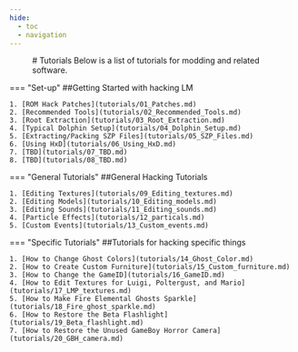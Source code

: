 ```yaml
---
hide:
  - toc
  - navigation
---
```

<figure markdown> 
# Tutorials 
Below is a list of tutorials for modding and related software.
</figure>


=== "Set-up"
    ##Getting Started with hacking LM
    
    1. [ROM Hack Patches](tutorials/01_Patches.md)
    2. [Recommended Tools](tutorials/02_Recommended_Tools.md)
    3. [Root Extraction](tutorials/03_Root_Extraction.md)
    4. [Typical Dolphin Setup](tutorials/04_Dolphin_Setup.md)
    5. [Extracting/Packing SZP Files](tutorials/05_SZP_Files.md)
    6. [Using HxD](tutorials/06_Using_HxD.md)
    7. [TBD](tutorials/07_TBD.md)
    8. [TBD](tutorials/08_TBD.md)           

=== "General Tutorials"
    ##General Hacking Tutorials

    1. [Editing Textures](tutorials/09_Editing_textures.md)
    2. [Editing Models](tutorials/10_Editing_models.md)
    3. [Editing Sounds](tutorials/11_Editing_sounds.md)
    4. [Particle Effects](tutorials/12_particals.md)
    5. [Custom Events](tutorials/13_Custom_events.md)

=== "Specific Tutorials"
    ##Tutorials for hacking specific things

    1. [How to Change Ghost Colors](tutorials/14_Ghost_Color.md)
    2. [How to Create Custom Furniture](tutorials/15_Custom_furniture.md)
    3. [How to Change the GameID](tutorials/16_GameID.md)
    4. [How to Edit Textures for Luigi, Poltergust, and Mario](tutorials/17_LMP_textures.md)
    5. [How to Make Fire Elemental Ghosts Sparkle](tutorials/18_Fire_ghost_sparkle.md)
    6. [How to Restore the Beta Flashlight](tutorials/19_Beta_flashlight.md)
    7. [How to Restore the Unused GameBoy Horror Camera](tutorials/20_GBH_camera.md)